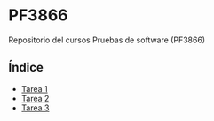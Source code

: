 # PF3866
Repositorio del cursos Pruebas de software (PF3866)

## Índice

- [Tarea 1](./Tarea%201/Readme.md)
- [Tarea 2](./Tarea%202/Readme.md)
- [Tarea 3](./Tarea%203/Readme.md)